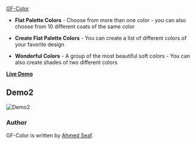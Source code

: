 [GF-Color](https://ahmedseaf.github.io/gfcolor/)

* **Flat Palette Colors** - Choose from more than one color - you can also choose from 10 different coats of the same color

* **Create Flat Palette Colors** - You can create a list of different colors of your favorite design

* **Wonderful Colors** - A group of the most beautiful soft colors - You can also create shades of two different colors




[**Live Demo**](https://ahmedseaf.github.io/gfcolor/)



## Demo2

![Demo2](https://elhuria.com/public/uploads/blog/image-container/large_ilmYcLFgmT1614802835.png)

### Author

GF-Color is written by [Ahmed Seaf](ahmed_seaf200@yahoo.com).
